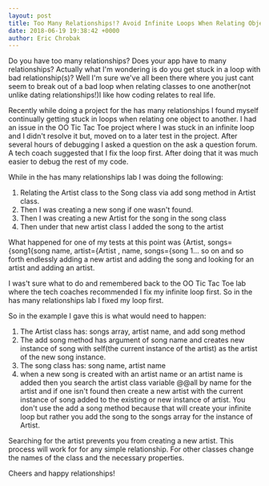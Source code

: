 ```yaml
---
layout: post
title: Too Many Relationships!? Avoid Infinite Loops When Relating Objects
date: 2018-06-19 19:38:42 +0000
author: Eric Chrobak
---
```


Do you have too many relationships? Does your app have to many relationships? Actually what I'm wondering is do you get stuck in a loop with bad relationship(s)? Well I'm sure we've all been there where you just cant seem to break out of a bad loop when relating classes to one another(not unlike dating relationships!)I like how coding relates to real life.

Recently while doing a project for the has many relationships I found myself continually getting stuck in loops when relating one object to another. I had an issue in the OO Tic Tac Toe project where I was stuck in an infinite loop and I didn't resolve it but, moved on to a later test in the project. After several hours of debugging I asked a question on the ask a question forum. A tech coach suggested that I fix the loop first. After doing that it was much easier to debug the rest of my code.

While in the has many relationships lab I was doing the following:
1. Relating the Artist class to the Song class via add song method in Artist class.
2. Then I was creating a new song if one wasn't found.
3. Then I was creating a new Artist for the song in the song class
4. Then under that new artist class I added the song to the artist

What happened for one of my tests at this point was {Artist, songs={song1{song name, artist={Artist , name, songs={song 1... so on and so forth endlessly adding a new artist and adding the song and looking for an artist and adding an artist.

I was't sure what to do and remembered back to the OO Tic Tac Toe lab where the tech coaches recommended I fix my infinite loop first. So in the has many relationships lab I fixed my loop first.

So in the example I gave this is what would need to happen:
1. The Artist class has: songs array, artist name, and add song method
2. The add song method has argument of song name and creates new instance of song with self(the current instance of the artist) as the artist of the new song instance.
3. The song class has: song name, artist name
4. when a new song is created with an artist name or an artist name is added then you search the artist class variable @@all by name for the artist and if one isn't found then create a new artist with the current instance of song added to the existing or new instance of artist. You don't use the add a song method because that will create your infinite loop but rather you add the song to the songs array for the instance of Artist.

Searching for the artist prevents you from creating a new artist. This process will work for for any simple relationship. For other classes change the names of the class and the necessary properties.

Cheers and happy relationships!

